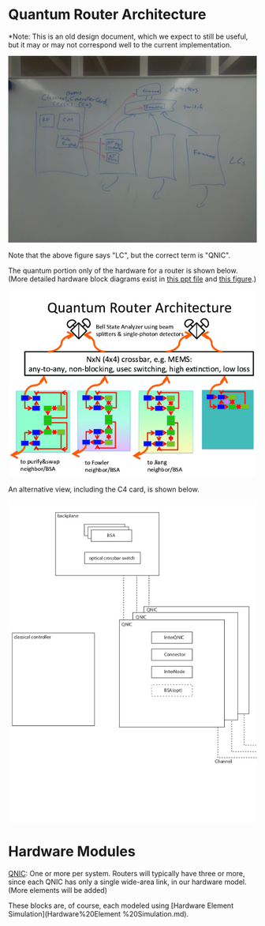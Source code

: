 # Quantum Router Architecture #

*Note: This is an old design document, which we expect to still be useful, but it may or may not correspond well to the current implementation.

![Hardware and software blocks in a router](img/Hardware-classical-quantum-modules-20160128.jpg)

Note that the above figure says "LC", but the correct term is "QNIC".

The quantum portion only of the hardware for a router is shown below.
(More detailed hardware block diagrams exist in [this ppt file](multicomputer-router-150429.ppt) and [this figure](router_blocks.pdf).)

![router-hw-architecture.jpg](img/router-hw-architecture.jpg)

An alternative view, including the C4 card, is shown below.

![router_blocks.jpg](img/router_blocks.jpg)

# Hardware Modules #

<!--1. [C4](C4.md) Classical Chassis Controller Card: One per system. -->
<!--2. [Detector Array](Detector%20Array.md): One per system.  -->
<!--3. [Switch](Switch.md): One per system.-->
[QNIC](QNIC.md): One or more per system.  Routers will typically have three or more, since each QNIC has only a single wide-area link, in our hardware model.
(More elements will be added)

These blocks are, of course, each modeled using [Hardware Element Simulation](Hardware%20Element %20Simulation.md).
